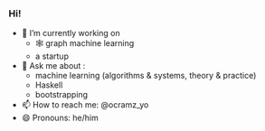 ### Hi!


- 🔭 I’m currently working on 
  - 🕸 graph machine learning 
  - a startup
- 💬 Ask me about :
  - machine learning (algorithms & systems, theory & practice)
  - Haskell
  - bootstrapping
- 📫 How to reach me: @ocramz_yo 
- 😄 Pronouns: he/him

<!--
**ocramz/ocramz** is a ✨ _special_ ✨ repository because its `README.md` (this file) appears on your GitHub profile.

Here are some ideas to get you started:

- 🔭 I’m currently working on ...
- 🌱 I’m currently learning ...
- 👯 I’m looking to collaborate on ...
- 🤔 I’m looking for help with ...
- 💬 Ask me about ...
- 📫 How to reach me: ...
- 😄 Pronouns: ...
- ⚡ Fun fact: ...
-->

